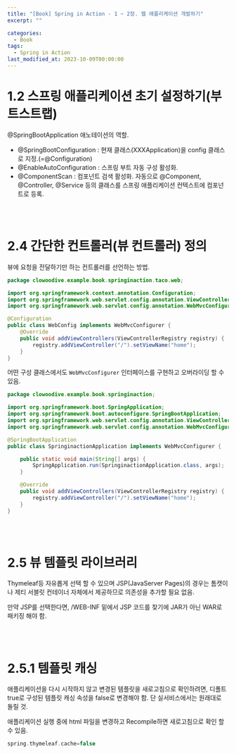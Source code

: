 ```yaml
---
title: "[Book] Spring in Action - 1 ~ 2장. 웹 애플리케이션 개발하기"
excerpt: ""

categories:
  - Book
tags:
  - Spring in Action
last_modified_at: 2023-10-09T00:00:00
---
```



# 1.2 스프링 애플리케이션 초기 설정하기(부트스트랩)

@SpringBootApplication 애노테이션의 역할.

- @SpringBootConfiguration : 현재 클래스(XXXApplication)을 config 클래스로 지정.(=@Configuration)
- @EnableAutoConfiguration : 스프링 부트 자동 구성 활성화.
- @ComponentScan : 컴포넌트 검색 활성화. 자동으로 @Component, @Controller, @Service 등의 클래스를 스프링 애플리케이션 컨텍스트에 컴포넌트로 등록.

<br>

<br>

# 2.4 간단한 컨트롤러(뷰 컨트롤러) 정의

뷰에 요청을 전달하기만 하는 컨트롤러를 선언하는 방법.

```java
package clowoodive.example.book.springinaction.taco.web;

import org.springframework.context.annotation.Configuration;
import org.springframework.web.servlet.config.annotation.ViewControllerRegistry;
import org.springframework.web.servlet.config.annotation.WebMvcConfigurer;

@Configuration
public class WebConfig implements WebMvcConfigurer {
    @Override
    public void addViewControllers(ViewControllerRegistry registry) {
        registry.addViewController("/").setViewName("home");
    }
}
```

어떤 구성 클래스에서도 `WebMvcConfigurer` 인터페이스를 구현하고 오버라이딩 할 수 있음.

```java
package clowoodive.example.book.springinaction;

import org.springframework.boot.SpringApplication;
import org.springframework.boot.autoconfigure.SpringBootApplication;
import org.springframework.web.servlet.config.annotation.ViewControllerRegistry;
import org.springframework.web.servlet.config.annotation.WebMvcConfigurer;

@SpringBootApplication
public class SpringinactionApplication implements WebMvcConfigurer {

    public static void main(String[] args) {
        SpringApplication.run(SpringinactionApplication.class, args);
    }

    @Override
    public void addViewControllers(ViewControllerRegistry registry) {
        registry.addViewController("/").setViewName("home");
    }
}
```

<br>

<br>

# 2.5 뷰 템플릿 라이브러리

Thymeleaf등 자유롭게 선택 할 수 있으며 JSP(JavaServer Pages)의 경우는 톰캣이나 제티 서블릿 컨테이너 자체에서 제공하므로 의존성을 추가할 필요 없음.

만약 JSP를 선택한다면, /WEB-INF 밑에서 JSP 코드를 찾기에 JAR가 아닌 WAR로 패키징 해야 함.

<br>

<br>

# 2.5.1 템플릿 캐싱

애플리케이션을 다시 시작하지 않고 변경된 템플릿을 새로고침으로 확인하려면, 디폴트 true로 구성된 템플릿 캐싱 속성을 false로 변경해야 함. 단 실서비스에서는 원래대로 돌릴 것.

애플리케이션 실행 중에 html 파일을 변경하고 Recompile하면 새로고침으로 확인 할 수 있음.

```groovy
spring.thymeleaf.cache=false
```